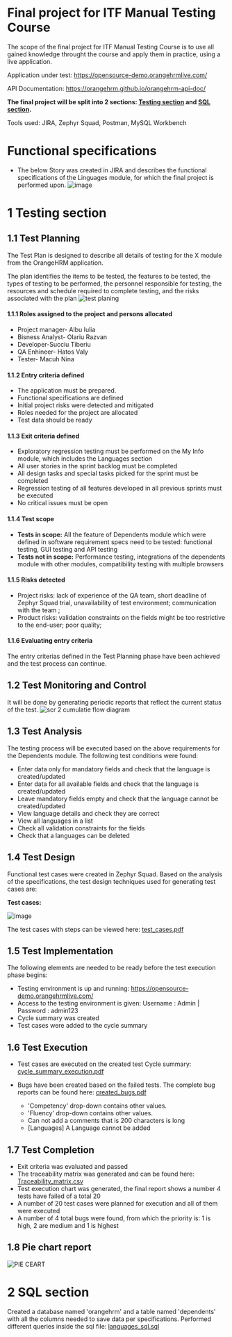 
# Final project for ITF Manual Testing Course

The scope of the final project for ITF Manual Testing Course is to use all gained knowledge throught the course and apply them in practice, using a live application. 

Application under test: https://opensource-demo.orangehrmlive.com/

API Documentation: https://orangehrm.github.io/orangehrm-api-doc/



**The final project will be split into 2 sections: [Testing section](https://github.com/NinaMacuh/Manual-testing-portofolio/blob/main/Final%20Project/README.md#1-testing-section) and [SQL section](https://github.com/NinaMacuh/Manual-testing-portofolio/blob/main/Final%20Project/README.md#1-testing-section).**

Tools used: JIRA, Zephyr Squad, Postman, MySQL Workbench

# Functional specifications
 * The below Story was created in JIRA and describes the functional specifications of the Linguages module, for which the final project is performed upon.
![image](https://user-images.githubusercontent.com/106865774/171999290-1ed6ac32-0081-47a0-ab87-e88389bf7da6.png)

# 1 Testing section

## 1.1 Test Planning

The Test Plan is designed to describe all details of testing for the X module from the OrangeHRM application. 

The plan identifies the items to be tested, the features to be tested, the types of testing to be performed, the personnel responsible for testing, the resources and schedule required to complete testing, and the risks associated with the plan
![test planing](https://user-images.githubusercontent.com/106865774/171998927-bf0c780c-53ee-491b-a12e-16ef6a5a61c2.png)

#### 1.1.1 Roles assigned to the project and persons allocated
 
   * Project manager- Albu Iulia
   * Bisness Analyst- Olariu Razvan
   * Developer-Succiu Tiberiu
   * QA Enhineer- Hatos Valy
   * Tester- Macuh Nina



#### 1.1.2 Entry criteria defined

 * The application must be prepared.
 * Functional specifications are defined
 * Initial project risks were detected and mitigated
 * Roles needed for the project are allocated
 * Test data should be ready

#### 1.1.3 Exit criteria defined
  
 * Exploratory regression testing must be performed on the My Info module, which includes the Languages section
 * All user stories in the sprint backlog must be completed
 * All design tasks and special tasks picked for the sprint must be completed
 * Regression testing of all features developed in all previous sprints must be executed
 * No critical issues must be open

#### 1.1.4 Test scope

* __Tests in scope:__  All the feature of Dependents module which were defined in software requirement specs need to be tested: functional testing, GUI testing and API testing
* __Tests not in scope:__ Performance testing, integrations of the dependents module with other modules, compatibility testing with multiple browsers

#### 1.1.5 Risks detected

* Project risks:  lack of experience of the QA team, short deadline of Zephyr Squad trial, unavailability of test environment; communication with the team ;
* Product risks: validation constraints on the fields might be too restrictive to the end-user; poor quality;

#### 1.1.6 Evaluating entry criteria

The entry criterias defined in the Test Planning phase have been achieved and the test process can continue. 

## 1.2 Test Monitoring and Control

It will be done by generating periodic reports that reflect the current status of the test.
![scr 2 cumulatie flow diagram](https://user-images.githubusercontent.com/106865774/171996039-47f4c836-fee2-4b5a-a3a2-c3adbd7c3187.png)

## 1.3 Test Analysis

The testing process will be executed based on the above requirements for the Dependents module. The following test conditions were found:

  * Enter data only for mandatory fields and check that the language is created/updated
  * Enter data for all available fields and check that the language is created/updated
  * Leave mandatory fields empty and check that the language cannot be created/updated
  * View language details and check they are correct
  * View all languages in a list
  * Check all validation constraints for the fields
  * Check that a languages can be deleted


## 1.4 Test Design

Functional test cases were created in Zephyr Squad. Based on the analysis of the specifications, the test design techniques used for generating test cases 
are:

**Test cases:**

![image](https://user-images.githubusercontent.com/106865774/171997028-ff444a8a-9dbe-4d27-a897-a9cf67c7f26d.png)


The test cases with steps can be viewed here: [test_cases.pdf](https://github.com/NinaMacuh/Manual-testing-portofolio/blob/main/test_cases.pdf)

## 1.5 Test Implementation

The following elements are needed to be ready before the test execution phase begins:

  * Testing environment is up and running: https://opensource-demo.orangehrmlive.com/
  * Access to the testing environment is given: Username : Admin | Password : admin123
  * Cycle summary was created
  * Test cases were added to the cycle summary


## 1.6 Test Execution

* Test cases are executed on the created test Cycle summary: [cycle_summary_execution.pdf](https://github.com/NinaMacuh/Manual-testing-portofolio/blob/main/test_cases.pdf)
* Bugs have been created based on the failed tests. The complete bug reports can be found here: [created_bugs.pdf](https://github.com/NinaMacuh/Manual-testing-portofolio/blob/main/linguages%20bugs%20pdf.pdf)
    
  * 'Competency' drop-down contains other values.
  * 'Fluency' drop-down contains other values.
  *  Can not add a comments that is 200 characters is long
  *  [Languages] A Language cannot be added
 


## 1.7 Test Completion

* Exit criteria was evaluated and passed
* The traceability matrix was generated and can be found here: [Traceability_matrix.csv](https://github.com/NinaMacuh/Manual-testing-portofolio/blob/main/Final%20Project/Traceability%20_matrix..xlsx)
* Test execution chart was generated, the final report shows a number 4 tests have failed of a total 20
* A number of 20 test cases were planned for execution and all of them were executed
* A number of 4 total bugs were found, from which the priority is: 1 is high, 2 are medium and 1 is highest

 ## 1.8 Pie chart report 

  ![PIE CEART ](https://user-images.githubusercontent.com/106865774/171998275-9b52e4e6-5b6d-4cbc-beda-054b73d7b48c.png)


# 2 SQL section
Created a database named 'orangehrm' and a table named 'dependents' with all the columns needed to save data per specifications. Performed different queries inside the sql file: [languages_sql.sql](https://github.com/NinaMacuh/Manual-testing-portofolio/blob/main/languages_sql.sql)
